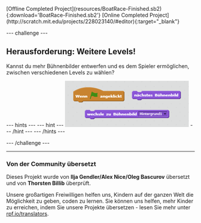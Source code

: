 <div class="p-hero-buttons">
 [Offline Completed Project](resources/BoatRace-Finished.sb2){:download='BoatRace-Finished.sb2'}
 [Online Completed Project](http://scratch.mit.edu/projects/228023140/#editor){:target="_blank"}
</div>

--- challenge ---

## Herausforderung: Weitere Levels!

Kannst du mehr Bühnenbilder entwerfen und es dem Spieler ermöglichen, zwischen verschiedenen Levels zu wählen?

--- hints --- --- hint --- ![screenshot](images/boat-levels-blocks.png) --- /hint --- --- /hints ---

--- /challenge ---
***
### Von der Community übersetzt

Dieses Projekt wurde von **Ilja Gendler/Alex Nice/Oleg Bascurov** übersetzt und von **Thorsten Billib** überprüft. 

Unsere großartigen Freiwilligen helfen uns, Kindern auf der ganzen Welt die Möglichkeit zu geben, coden zu lernen. Sie können uns helfen, mehr Kinder zu erreichen, indem Sie unsere Projekte übersetzen - lesen Sie mehr unter [rpf.io/translators](https://rpf.io/translators).
